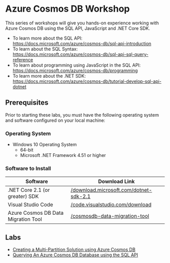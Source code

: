 # Azure Cosmos DB Workshop

This series of workshops will give you hands-on experience working with Azure Cosmos DB using the SQL API, JavaScript and .NET Core SDK.

- To learn more about the SQL API: <https://docs.microsoft.com/azure/cosmos-db/sql-api-introduction>
- To learn about the SQL Syntax: <https://docs.microsoft.com/azure/cosmos-db/sql-api-sql-query-reference>
- To learn about programming using JavaScript in the SQL API: <https://docs.microsoft.com/azure/cosmos-db/programming>
- To learn more about the .NET SDK: <https://docs.microsoft.com/azure/cosmos-db/tutorial-develop-sql-api-dotnet>

## Prerequisites

Prior to starting these labs, you must have the following operating system and software configured on your local machine:

### Operating System

- Windows 10 Operating System
    - 64-bit
    - Microsoft .NET Framework 4.51 or higher

### Software to Install

| Software | Download Link |
| --- | --- |
| .NET Core 2.1 (or greater) SDK | [/download.microsoft.com/dotnet-sdk-2.1](https://download.microsoft.com/download/E/2/6/E266C257-F7AF-4E79-8EA2-DF26031C84E2/dotnet-sdk-2.1.103-win-gs-x64.exe)
| Visual Studio Code | [/code.visualstudio.com/download](https://go.microsoft.com/fwlink/?Linkid=852157) |
| Azure Cosmos DB Data Migration Tool | [/cosmosdb-data-migration-tool](../files/cosmosdt.zip) |

## Labs

- [Creating a Multi-Partition Solution using Azure Cosmos DB](technical_deep_dive/02-creating_multi_partition_solution.md)
- [Querying An Azure Cosmos DB Database using the SQL API](technical_deep_dive/04-querying_the_database_using_sql.md)
